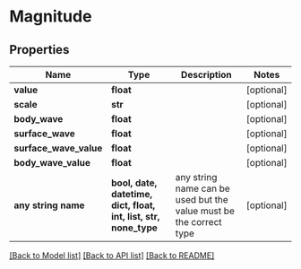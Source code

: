 # Magnitude


## Properties
Name | Type | Description | Notes
------------ | ------------- | ------------- | -------------
**value** | **float** |  | [optional] 
**scale** | **str** |  | [optional] 
**body_wave** | **float** |  | [optional] 
**surface_wave** | **float** |  | [optional] 
**surface_wave_value** | **float** |  | [optional] 
**body_wave_value** | **float** |  | [optional] 
**any string name** | **bool, date, datetime, dict, float, int, list, str, none_type** | any string name can be used but the value must be the correct type | [optional]

[[Back to Model list]](../README.md#documentation-for-models) [[Back to API list]](../README.md#documentation-for-api-endpoints) [[Back to README]](../README.md)


